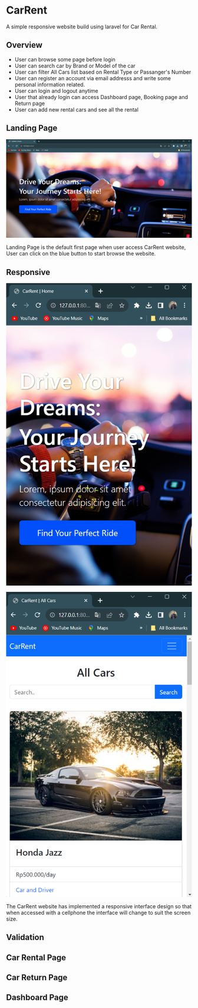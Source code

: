 # CarRent

A simple responsive website build using laravel for Car Rental.

## Overview

- User can browse some page before login
- User can search car by Brand or Model of the car
- User can filter All Cars list based on Rental Type or Passanger's Number
- User can register an account via email addresss and write some personal information related.
- User can login and logout anytime
- User that already login can access Dashboard page, Booking page and Return page
- User can add new rental cars and see all the rental

## Landing Page
![](/public/img/screenshots/landing_page.png)

Landing Page is the default first page when user access CarRent website, User can click on the blue button to start browse the website.

## Responsive

![](/public/img/screenshots/landing_page_phone.png)

![](/public/img/screenshots/carRental_page_phone_1.png)

The CarRent website has implemented a responsive interface design so that when accessed with a cellphone the interface will change to suit the screen size.

## Validation

## Car Rental Page

## Car Return Page

## Dashboard Page


